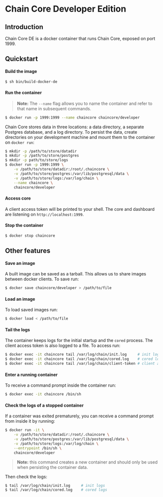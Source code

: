 # Chain Core Developer Edition

## Introduction

Chain Core DE is a docker container that runs Chain Core, exposed on port 1999.

## Quickstart

#### Build the image

```sh
$ sh bin/build-docker-de
```

#### Run the container

>**Note:** The `--name` flag allows you to name the container and refer to that name in subsequent commands.

```sh
$ docker run -p 1999:1999 --name chaincore chaincore/developer
```

Chain Core stores data in three locations: a data directory, a separate Postgres database, and a log directory. To persist the data, create directories on your development machine and mount them to the container on `docker run`:

```sh
$ mkdir -p /path/to/store/datadir
$ mkdir -p /path/to/store/postgres
$ mkdir -p path/to/store/logs
$ docker run -p 1999:1999 \
    -v /path/to/store/datadir:/root/.chaincore \
    -v /path/to/store/postgres:/var/lib/postgresql/data \
    -v /path/to/store/logs:/var/log/chain \
    --name chaincore \
    chaincore/developer
```

#### Access core

A client access token will be printed to your shell. The core and dashboard are listening on `http://localhost:1999`.

#### Stop the container

```sh
$ docker stop chaincore
```

## Other features

#### Save an image

A built image can be saved as a tarball. This allows us to share images between docker clients. To save run:

```sh
$ docker save chaincore/developer > /path/to/file
```

#### Load an image

To load saved images run:

```sh
$ docker load < /path/to/file
```

#### Tail the logs

The container keeps logs for the initial startup and the `cored` process. The client access token is also logged to a file. To access run:

```sh
$ docker exec -it chaincore tail /var/log/chain/init.log     # init logs
$ docker exec -it chaincore tail /var/log/chain/cored.log    # cored logs
$ docker exec -it chaincore tail /var/log/chain/client-token # client access token
```

#### Enter a running container

To receive a command prompt inside the container run:

```sh
$ docker exec -it chaincore /bin/sh
```

#### Check the logs of a stopped container

If a container was exited prematurely, you can receive a command prompt from inside it by running:

```sh
$ docker run -it \
    -v /path/to/store/datadir:/root/.chaincore \
    -v /path/to/store/postgres:/var/lib/postgresql/data \
    -v /path/to/store/logs:/var/log/chain \
    --entrypoint /bin/sh \
    chaincore/developer
```

>**Note:** this command creates a new container and should only be used when persisting the container data.

Then check the logs:

```sh
$ tail /var/log/chain/init.log     # init logs
$ tail /var/log/chain/cored.log    # cored logs
```

